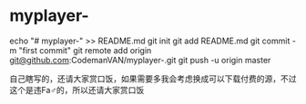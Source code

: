 # myplayer-
echo "# myplayer-" >> README.md
git init
git add README.md
git commit -m "first commit"
git remote add origin git@github.com:CodemanVAN/myplayer-.git
git push -u origin master
                
自己瞎写的，还请大家赏口饭，如果需要多我会考虑换成可以下载付费的源，不过这个是违Fa♂的，所以还请大家赏口饭
